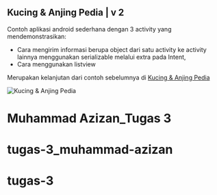 ## Kucing & Anjing Pedia | v 2

Contoh aplikasi android sederhana dengan 3 activity yang mendemonstrasikan:
* Cara mengirim informasi berupa object dari satu activity ke activity lainnya menggunakan serializable melalui extra pada Intent,
* Cara menggunakan listview

Merupakan kelanjutan dari contoh sebelumnya di [Kucing & Anjing Pedia](https://github.com/ewinsutriandi/kucing-anjing-pedia-intentextra)

![Kucing & Anjing Pedia](catdogpedia.gif)


# Muhammad Azizan_Tugas 3
# tugas-3_muhammad-azizan
# tugas-3
